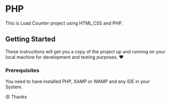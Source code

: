 # PHP

This is Load Counter project using HTML,CSS and PHP.

## Getting Started

These instructions will get you a copy of the project up and running on your
local machine for development and testing purposes. :heart:

### Prerequisites

You need to have installed PHP, XAMP or WAMP and any IDE in your System.

:heart_eyes: Thanks
